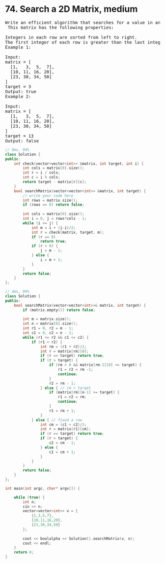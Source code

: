 # 74. Search a 2D Matrix, medium

<pre>
Write an efficient algorithm that searches for a value in an m x n matrix.
 This matrix has the following properties:

Integers in each row are sorted from left to right.
The first integer of each row is greater than the last integer of the previous row.
Example 1:

Input:
matrix = [
  [1,   3,  5,  7],
  [10, 11, 16, 20],
  [23, 30, 34, 50]
]
target = 3
Output: true
Example 2:

Input:
matrix = [
  [1,   3,  5,  7],
  [10, 11, 16, 20],
  [23, 30, 34, 50]
]
target = 13
Output: false
</pre>

```c++
// 8ms, 94%
class Solution {
public:
    int check(vector<vector<int>> &matrix, int target, int i) {
        int cols = matrix[0].size();
        int r = i / cols;
        int c = i % cols;
        return target - matrix[r][c];
    }
    bool searchMatrix(vector<vector<int>> &matrix, int target) {
        // write your code here
        int rows = matrix.size();
        if (rows == 0) return false;
        
        int cols = matrix[0].size();
        int i = 0, j = rows*cols - 1;
        while (i <= j) {
            int m = i + (j-i)/2;
            int r = check(matrix, target, m);
            if (r == 0)
                return true;
            if (r < 0) {
                j = m - 1;
            } else {
                i = m + 1;
            }
        }
        return false;
    }
};
```

```c++
// 4ms, 99%
class Solution {
public:
    bool searchMatrix(vector<vector<int>>& matrix, int target) {
        if (matrix.empty()) return false;
        
        int m = matrix.size();
        int n = matrix[0].size();
        int r1 = 0, r2 = m - 1;
        int c1 = 0, c2 = n - 1;
        while (r1 <= r2 && c1 <= c2) {
            if (r1 < r2) {
                int rm = (r1 + r2)/2;
                int r = matrix[rm][0];
                if (r == target) return true;
                if (r > target) {
                    if (rm > 0 && matrix[rm-1][0] <= target) {
                        r1 = r2 = rm -1;
                        continue;
                    }
                    r2 = rm - 1;
                } else { // rm < target
                    if (matrix[rm][n-1] >= target) {
                        r1 = r2 = rm;
                        continue;
                    }
                    r1 = rm + 1;
                }
            } else { // fixed a row
                int cm = (c1 + c2)/2;
                int r = matrix[r1][cm];
                if (r == target) return true;
                if (r > target) {
                    c2 = cm - 1;
                } else {
                    c1 = cm + 1;
                }
            }
        }
        return false;
    }
};

int main(int argc, char* argv[]) {

    while (true) {
        int n;
        cin >> n;
        vector<vector<int>> v = {
            {1,3,5,7},
            {10,11,16,20},
            {23,30,34,50}
        };
        
        cout << boolalpha << Solution().searchMatrix(v, n);
        cout << endl;
    }
    return 0;
}
```